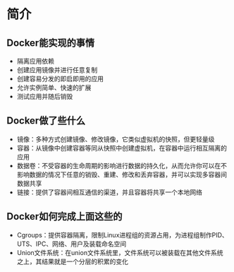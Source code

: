 # 简介
## Docker能实现的事情
* 隔离应用依赖
* 创建应用镜像并进行任意复制
* 创建容易分发的即启即用的应用
* 允许实例简单、快速的扩展
* 测试应用并随后销毁

## Docker做了些什么
* 镜像：多种方式创建镜像、修改镜像，它类似虚拟机的快照，但更轻量级
* 容器：从镜像中创建容器等同从快照中创建虚拟机，在容器中运行相互隔离的应用
* 数据卷：不受容器的生命周期的影响进行数据的持久化，从而允许你可以在不影响数据的情况下任意的销毁、重建、修改和丢弃容器，并可以实现多容器间数据共享
* 链接：提供了容器间相互通信的渠道，并且容器将共享一个本地网络

## Docker如何完成上面这些的
* Cgroups：提供容器隔离，限制Linux进程组的资源占用，为进程组制作PID、UTS、IPC、网络、用户及装载命名空间
* Union文件系统：在union文件系统里，文件系统可以被装载在其他文件系统之上，其结果就是一个分层的积累的变化
